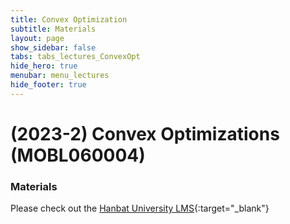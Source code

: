 ```yaml
---
title: Convex Optimization
subtitle: Materials
layout: page
show_sidebar: false
tabs: tabs_lectures_ConvexOpt
hide_hero: true
menubar: menu_lectures
hide_footer: true
---
```


# (2023-2) Convex Optimizations (MOBL060004)

### Materials

Please check out the [Hanbat University LMS](https://cyber.hanbat.ac.kr){:target="_blank"}

